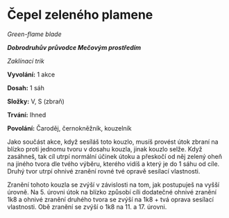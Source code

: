 # Čepel zeleného plamene

*Green-flame blade*

***Dobrodruhův průvodce Mečovým prostředím***

*Zaklínací trik*

**Vyvolání:** 1 akce

**Dosah:** 1 sáh

**Složky:** V, S (zbraň)

**Trvání:** Ihned

**Povolání:** Čaroděj, černokněžník, kouzelník 

Jako součást akce, když sesíláš toto kouzlo, musíš provést útok zbraní na blízko proti jednomu tvoru v dosahu kouzla, jinak kouzlo selže. Když zasáhneš, tak cíl utrpí normální účinek útoku a přeskočí od něj zelený oheň na jiného tvora dle tvého výběru, kterého vidíš a který je do 1 sáhu od cíle. Druhý tvor utrpí ohnivé zranění rovné tvé opravě sesílací vlastnosti.

Zranění tohoto kouzla se zvýší v závislosti na tom, jak postupuješ na vyšší úrovně. Na 5. úrovni útok na blízko způsobí cíli dodatečné ohnivé zranění 1k8 a ohnivé zranění druhého tvora se zvýší na 1k8 + tvá oprava sesílací vlastnosti. Obě zranění se zvýší o 1k8 na 11. a 17. úrovni.
<!--stackedit_data:
eyJoaXN0b3J5IjpbLTk2ODY2MDA3Nyw3MzA5OTgxMTZdfQ==
-->